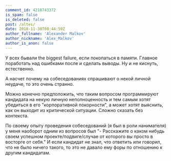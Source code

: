 ```yaml
---
comment_id: 4218743372
is_spam: false
is_deleted: false
post: /altes/
date: 2018-11-30T08:44:59Z
author_fullname: 'Alexander Malkov'
author_nickname: 'Alex_Malkov'
author_is_anon: false
---
```


<p>У всех бывали the biggest failure, если покопаться в памяти. Главное поработать над ошибками после и сделать выводы. Ну и не киснуть, естественно.</p><p>А насчет почему на собеседованиях спрашивают о некой личной неудаче, то это очень странно.</p><p>Можно конечно предположить, что таким вопросом программируют кандидата на некую личную неполноценность и тем самым хотят убедиться в его "корпоративной покорности", а может хотят выяснить, как он выходит из критической ситуации. Сложно сказать без контекста.</p><p>По своему опыту проведения собеседований (я был в роли нанимателя) у меня наоборот одним из вопросов был "- Расскажите о каком нибудь своем успешном проекте/подвиге/случае от которого вы просто в восторге от себя." И если кандидат не знал, что ответить или говорил, что не было ничего такого, то это не давало ему форы по отношению к другим кандидатам.</p>
